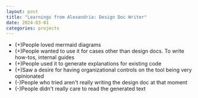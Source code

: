```yaml
---
layout: post
title: "Learnings from Alexandria: Design Doc Writer"
date: 2024-03-01
categories: projects
---
```

- (+)People loved mermaid diagrams
- (+)People wanted to use it for cases other than design docs. To write how-tos, internal guides
- (+)People used it to generate explanations for existing code
- (+)Saw a desire for having organizational controls on the tool being very opinionated
- (-)People who tried aren't really writing the design doc at that moment
- (-)People didn't really care to read the generated text